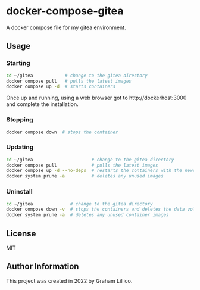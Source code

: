 # docker-compose-gitea

A docker compose file for my gitea environment.

## Usage 

### Starting

```bash
cd ~/gitea            # change to the gitea directory
docker compose pull   # pulls the latest images
docker compose up -d  # starts containers 
```

Once up and running, using a web browser got to http://dockerhost:3000 and complete the installation.

### Stopping

```bash
docker compose down  # stops the container
```

### Updating

```bash
cd ~/gitea                      # change to the gitea directory
docker compose pull             # pulls the latest images
docker compose up -d --no-deps  # restarts the containers with the newer images
docker system prune -a          # deletes any unused images
```

### Uninstall

```bash
cd ~/gitea              # change to the gitea directory
docker compose down -v  # stops the containers and deletes the data volumes
docker system prune -a  # deletes any unused container images
```

## License

MIT

## Author Information

This project was created in 2022 by Graham Lillico.
